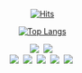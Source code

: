 <div align=center>
 
 [![Hits](https://hits.seeyoufarm.com/api/count/incr/badge.svg?url=https%3A%2F%2Fgithub.com%2Fk0603156&count_bg=%23000000&title_bg=%23000000&icon=mediafire.svg&icon_color=%23FF0000&title=HITS&edge_flat=false)](https://hits.seeyoufarm.com)
 
 [![Top Langs](https://github-readme-stats.vercel.app/api/top-langs/?username=k0603156&layout=compact&hide=css,html)](https://github.com/anuraghazra/github-readme-stats)
</div>
<div align=center>
<img src="https://img.shields.io/badge/Javascript-F7DF1E?style=flat-square&logo=Javascript&logoColor=F7DF1E&labelColor=ffffff"/></a>&nbsp 
<img src="https://img.shields.io/badge/Typescript-3178C6?style=flat-square&logo=Typescript&logoColor=3178C6&labelColor=ffffff"/></a>&nbsp
</div>

</div>
<div align=center>
<img src="https://img.shields.io/badge/React.JS-61DAFB?style=flat-square&logo=React&logoColor=61DAFB&labelColor=ffffff"/></a>&nbsp 
<img src="https://img.shields.io/badge/Next.JS-000000?style=flat-square&logo=Next.js&logoColor=000000&labelColor=ffffff"/></a>&nbsp 
<img src="https://img.shields.io/badge/Vue.JS-4FC08D?style=flat-square&logo=Vue.js&logoColor=4FC08D&labelColor=ffffff"/></a>&nbsp 
<img src="https://img.shields.io/badge/Nuxt.JS-00DC82?style=flat-square&logo=Nuxt.js&logoColor=00DC82&labelColor=ffffff"/></a>&nbsp 
<img src="https://img.shields.io/badge/Nest.JS-E0234E?style=flat-square&logo=Nestjs&logoColor=E0234E&labelColor=ffffff"/></a>&nbsp 
</div>
